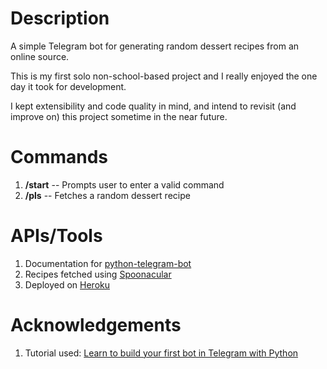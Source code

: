 # Description

A simple Telegram bot for generating random dessert recipes from an online source.

This is my first solo non-school-based project and I really enjoyed the one day it took for development.

I kept extensibility and code quality in mind, and intend to revisit (and improve on) this project sometime in the near future. 

# Commands
1. **/start** -- Prompts user to enter a valid command
2. **/pls** -- Fetches a random dessert recipe

# APIs/Tools
1. Documentation for [python-telegram-bot](https://github.com/python-telegram-bot/python-telegram-bot)
2. Recipes fetched using [Spoonacular](https://spoonacular.com)
3. Deployed on [Heroku](https://www.heroku.com)

# Acknowledgements
1. Tutorial used: [Learn to build your first bot in Telegram with Python](https://www.freecodecamp.org/news/learn-to-build-your-first-bot-in-telegram-with-python-4c99526765e4/)
